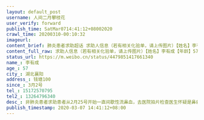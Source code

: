 ```yaml
---
layout: default_post
username: 人间二月攀枝花
user_verify: forward
publish_time: SatMar0714:41:12+08002020
crawl_time: 20200310-00:10:32
imageurl: 
content_brief: 肺炎患者求助超话 求助人信息（若有相关化验单，请上传图片）【姓名】李有成【年龄】57【所在城市】湖北襄阳【所在小区、社区】钱塘100【患病时间】3月2号【联系方式】●●● 【其他紧急联系人】●●●【病情描述】非肺炎患者求助 患者从2月25号开始一直间歇性流鼻血，去医院拍 ...全文
content_full_raw: 求助人信息（若有相关化验单，请上传图片）【姓名】李有成【年龄】57【所在城市】湖北襄阳【所在小区、社区】钱塘100【患病时间】3月2号【联系方式】●●●【其他紧急联系人】●●●【病情描述】非肺炎患者求助患者从2月25号开始一直间歇性流鼻血，去医院拍片检查医生怀疑是鼻癌，建议立刻做手术，因为疫情期间其它手术都不做，要等到解封，病情一拖再拖，现在越来越严重，鼻血变浓稠，在不手术可能错过最佳治疗时间，恳请大家帮助找到一家可以做手术的医院🙏🙏🙏🙏🙏家里人在家等的非常着急，每一天都是煎熬！除了肺炎患者的其它病人也要救治啊！襄阳不是都零增长了吗，为什么还不能腾出医生来做手术呢？？
status_url: https://m.weibo.cn/status/4479851417661340
name_: 李有成
age_: 57
city_: 湖北襄阳
address_: 钱塘100
since_: 3月2号
tel_: 15172570795
tel2_: 13264796340
desc_: 非肺炎患者求助患者从2月25号开始一直间歇性流鼻血，去医院拍片检查医生怀疑是鼻癌，建议立刻做手术，因为疫情期间其它手术都不做，要等到解封，病情一拖再拖，现在越来越严重，鼻血变浓稠，在不手术可能错过最佳治疗时间，恳请大家帮助找到一家可以做手术的医院🙏🙏🙏🙏🙏家里人在家等的非常着急，每一天都是煎熬！除了肺炎患者的其它病人也要救治啊！襄阳不是都零增长了吗，为什么还不能腾出医生来做手术呢？？
publish_timestamp: 2020-03-07 14:41:12+08:00
---
```


